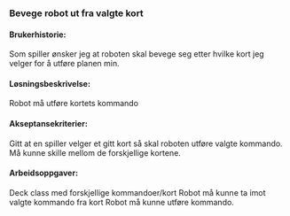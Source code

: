 ### Bevege robot ut fra valgte kort
#### Brukerhistorie:
Som spiller ønsker jeg at roboten skal bevege seg etter hvilke kort jeg velger for å utføre planen min.

#### Løsningsbeskrivelse:
Robot må utføre kortets kommando

#### Akseptansekriterier:
Gitt at en spiller velger et gitt kort så skal roboten utføre valgte kommando.
Må kunne skille mellom de forskjellige kortene.


#### Arbeidsoppgaver:
Deck class med forskjellige kommandoer/kort
Robot må kunne ta imot valgte kommando fra kort
Robot må kunne utføre kommando.